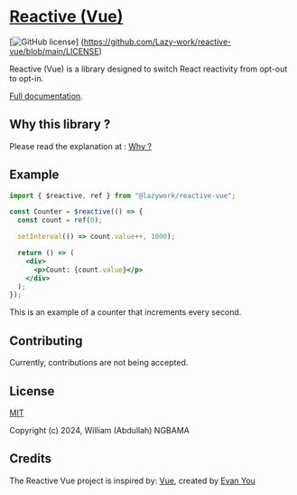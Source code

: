 # [Reactive (Vue)](https://reactive-lib.netlify.app/)

[![GitHub license](https://img.shields.io/badge/license-MIT-blue.svg)] (https://github.com/Lazy-work/reactive-vue/blob/main/LICENSE)

Reactive (Vue) is a library designed to switch React reactivity from opt-out to opt-in.

[Full documentation](https://reactive-lib.netlify.app/).

## Why this library ?

Please read the explanation at : [Why ?](https://reactive-lib.netlify.app/guide/)

## Example

```jsx
import { $reactive, ref } from "@lazywork/reactive-vue";

const Counter = $reactive(() => {
  const count = ref(0);

  setInterval(() => count.value++, 1000);

  return () => (
    <div>
      <p>Count: {count.value}</p>
    </div>
  );
});
```

This is an example of a counter that increments every second.

## Contributing

Currently, contributions are not being accepted.

## License

[MIT](https://opensource.org/licenses/MIT)

Copyright (c) 2024, William (Abdullah) NGBAMA

## Credits

The Reactive Vue project is inspired by:
[Vue](https://vuejs.org/), created by [Evan You](https://github.com/yyx990803)